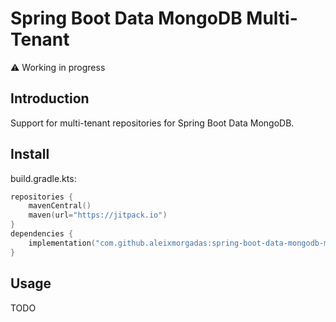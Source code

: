 # Spring Boot Data MongoDB Multi-Tenant

:warning: Working in progress

## Introduction

Support for multi-tenant repositories for Spring Boot Data MongoDB.

## Install

build.gradle.kts: 

```kotlin
repositories {
    mavenCentral()
    maven(url="https://jitpack.io")
}
dependencies {
    implementation("com.github.aleixmorgadas:spring-boot-data-mongodb-multitenant:main-SNAPSHOT")
}
```

## Usage

TODO
